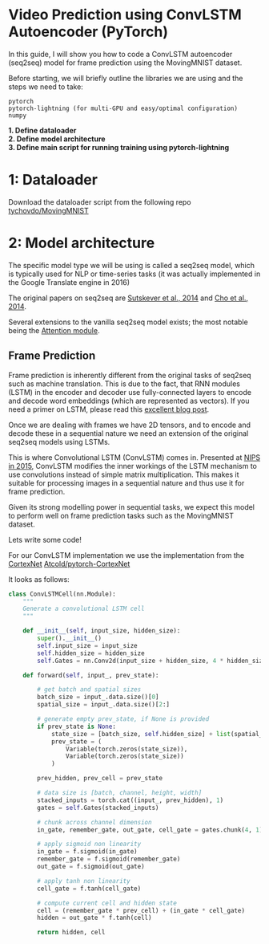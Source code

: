 # Video Prediction using ConvLSTM Autoencoder (PyTorch)

In this guide, I will show you how to code a ConvLSTM autoencoder (seq2seq) model for frame prediction using the MovingMNIST dataset.


Before starting, we will briefly outline the libraries we are using and the steps we need to take:

```
pytorch
pytorch-lightning (for multi-GPU and easy/optimal configuration)
numpy
```

**1. Define dataloader**  
**2. Define model architecture**  
**3. Define main script for running training using pytorch-lightning**  


# 1: Dataloader
Download the dataloader script from the following repo [tychovdo/MovingMNIST](https://github.com/tychovdo/MovingMNIST)


# 2: Model architecture

The specific model type we will be using is called a seq2seq model, which is typically used for NLP or time-series tasks (it was actually implemented in the Google Translate engine in 2016)

The original papers on seq2seq are [Sutskever et al., 2014](https://papers.nips.cc/paper/5346-sequence-to-sequence-learning-with-neural-networks.pdf) and [Cho et al., 2014](http://emnlp2014.org/papers/pdf/EMNLP2014179.pdf).

Several extensions to the vanilla seq2seq model exists; the most notable being the [Attention module](https://arxiv.org/pdf/1409.0473.pdf).


## Frame Prediction
Frame prediction is inherently different from the original tasks of seq2seq such as machine translation. 
This is due to the fact, that RNN modules (LSTM) in the encoder and decoder use fully-connected layers to encode and decode word embeddings (which are represented as vectors). If you need a primer on LSTM, please read this [excellent blog post](https://colah.github.io/posts/2015-08-Understanding-LSTMs/).

Once we are dealing with frames we have 2D tensors, and to encode and decode these in a sequential nature we need an extension of the original seq2seq models using LSTMs.

This is where Convolutional LSTM (ConvLSTM) comes in. Presented at [NIPS in 2015](https://papers.nips.cc/paper/5955-convolutional-lstm-network-a-machine-learning-approach-for-precipitation-nowcasting.pdf), ConvLSTM modifies the inner workings of the LSTM mechanism to use convolutions instead of simple matrix multiplication.
This makes it suitable for processing images in a sequential nature and thus use it for frame prediction.

Given its strong modelling power in sequential tasks, we expect this model to perform well on frame prediction tasks such as the MovingMNIST dataset.


Lets write some code!

For our ConvLSTM implementation we use the implementation from the [CortexNet](https://arxiv.org/pdf/1706.02735.pdf) [Atcold/pytorch-CortexNet](https://github.com/Atcold/pytorch-CortexNet/blob/master/model/ConvLSTMCell.py)

It looks as follows:

```python
class ConvLSTMCell(nn.Module):
    """
    Generate a convolutional LSTM cell
    """

    def __init__(self, input_size, hidden_size):
        super().__init__()
        self.input_size = input_size
        self.hidden_size = hidden_size
        self.Gates = nn.Conv2d(input_size + hidden_size, 4 * hidden_size, KERNEL_SIZE, padding=PADDING)

    def forward(self, input_, prev_state):

        # get batch and spatial sizes
        batch_size = input_.data.size()[0]
        spatial_size = input_.data.size()[2:]

        # generate empty prev_state, if None is provided
        if prev_state is None:
            state_size = [batch_size, self.hidden_size] + list(spatial_size)
            prev_state = (
                Variable(torch.zeros(state_size)),
                Variable(torch.zeros(state_size))
            )

        prev_hidden, prev_cell = prev_state

        # data size is [batch, channel, height, width]
        stacked_inputs = torch.cat((input_, prev_hidden), 1)
        gates = self.Gates(stacked_inputs)

        # chunk across channel dimension
        in_gate, remember_gate, out_gate, cell_gate = gates.chunk(4, 1)

        # apply sigmoid non linearity
        in_gate = f.sigmoid(in_gate)
        remember_gate = f.sigmoid(remember_gate)
        out_gate = f.sigmoid(out_gate)

        # apply tanh non linearity
        cell_gate = f.tanh(cell_gate)

        # compute current cell and hidden state
        cell = (remember_gate * prev_cell) + (in_gate * cell_gate)
        hidden = out_gate * f.tanh(cell)

        return hidden, cell


```

